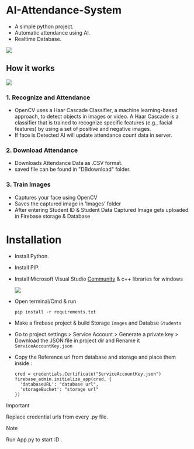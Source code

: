 ﻿# AI-Attendance-System
- A simple python project. 
- Automatic attendance using AI.
- Realtime Database.

![](https://i.postimg.cc/g2DS38XT/image-2023-10-17-191558836.png)

## How it works

![](https://i.postimg.cc/jdqZtCk6/image-2023-10-17-191911969.png)

### 1. Recognize and Attendance 

- OpenCV uses a Haar Cascade Classifier, a machine learning-based approach, to detect objects in images or video. A Haar Cascade is a classifier that is trained to recognize specific features (e.g., facial features) by using a set of positive and negative images.
- If face is Detected AI will update attendance count data in server.

### 2. Download Attendance

- Downloads Attendance Data as .CSV format.
- saved file can be found in "DBdownload" folder.

### 3. Train Images

- Captures your face using OpenCV
- Saves the captured image in 'Images' folder 
- After entering Student ID & Student Data Captured Image gets uploaded in Firebase storage & Database

# Installation

- Install Python.
- Install PIP.
- Install Microsoft Visual Studio [Community](https://visualstudio.microsoft.com/downloads/) & c++ libraries for windows

  ![](https://i.postimg.cc/QxhDkgYQ/image-2023-10-17-193926142.png)

- Open terminal/Cmd & run
  ```
  pip install -r requirements.txt
  ```
- Make a firebase project & build Storage `Images` and Databse `Students`
- Go to project settings > Service Account > Generate a private key > Download the JSON file in project dir and Rename it `ServiceAccountKey.json`
- Copy the Reference url from database and storage and place them inside :
  ```
  cred = credentials.Certificate("ServiceAccountKey.json")
  firebase_admin.initialize_app(cred, {
    'databaseURL': "database url",
    'storageBucket': "storage url"
  })
  ```
> [!IMPORTANT]
> Replace credential urls from every .py file.


> [!NOTE]
> Run App.py to start :D .


 

